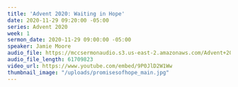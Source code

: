 ```yaml
---
title: 'Advent 2020: Waiting in Hope'
date: 2020-11-29 09:20:00 -05:00
series: Advent 2020
week: 1
sermon_date: 2020-11-29 09:00:00 -05:00
speaker: Jamie Moore
audio_file: https://mccsermonaudio.s3.us-east-2.amazonaws.com/Advent+2020+Promise+of+Hope/11-29-20+Advent+Week+1.mp3
audio_file_length: 61709823
video_url: https://www.youtube.com/embed/9P0JlD2W1Ww
thumbnail_image: "/uploads/promisesofhope_main.jpg"
---
```


